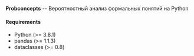 **Probconcepts** -- Вероятностный анализ формальных понятий на Python

#### Requirements 
+ Python (>= 3.8.1)
+ pandas (>= 1.1.3)
+ dataclasses (>= 0.8)
